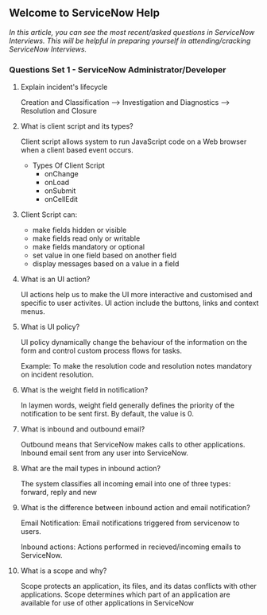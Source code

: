 
## Welcome to ServiceNow Help 

_In this article, you can see the most recent/asked questions in ServiceNow Interviews. This will be helpful in preparing yourself in attending/cracking ServiceNow Interviews._

### Questions Set 1 - ServiceNow Administrator/Developer 

1. Explain incident's lifecycle
   
   Creation and Classification --> Investigation and Diagnostics --> Resolution and Closure

2. What is client script and its types?

    Client script allows system to run JavaScript code on a Web browser when a client based event occurs.
    - Types Of Client Script
      - onChange
      - onLoad
      - onSubmit
      - onCellEdit

3. Client Script can:
   - make fields hidden or visible
   - make fields read only or writable
   - make fields mandatory or optional
   - set value in one field based on another field
   - display messages based on a value in a field

4. What is an UI action?

   UI actions help us to make the UI more interactive and customised and specific to user activites. UI action include the buttons, links and context menus.

5. What is UI policy?

   UI policy dynamically change the behaviour of the information on the form and control custom process flows for tasks.

   Example: To make the resolution code and resolution notes mandatory on incident resolution.

6. What is the weight field in notification?
 
   In laymen words, weight field generally defines the priority of the notification to be sent first. By default, the value is 0.

7. What is inbound and outbound email?

   Outbound means that ServiceNow makes calls to other applications. Inbound email sent from any user into ServiceNow.

8. What are the mail types in inbound action?
 
   The system classifies all incoming email into one of three types: forward, reply and new

9. What is the difference between inbound action and email notification?

   Email Notification: Email notifications triggered from servicenow to users.
   
   Inbound actions: Actions performed in recieved/incoming emails to ServiceNow.

10. What is a scope and why?

    Scope protects an application, its files, and its datas conflicts with other applications. Scope determines which part of an application are available for use of other applications in ServiceNow

